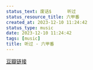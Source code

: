 ```yaml
---
status_text: 废话$      听过
status_resource_title: 六甲番
created_at: 2023-12-10 11:24:42
status_type: music
date: 2023-12-10 11:24:42
tags: [music]
title: 听过 - 六甲番
---
```

[豆瓣链接](https://music.douban.com/subject/36512026/)
